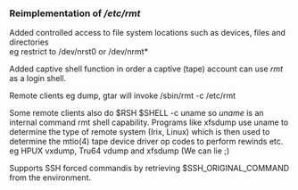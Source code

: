 ### Reimplementation of */etc/rmt*


Added controlled access to file system locations
such as devices, files and directories
<br/>
eg restrict to /dev/nrst0 or /dev/nrmt* 


Added captive shell function in order a captive (tape)
account can use <i>rmt</i> as a login shell.
<br/>

Remote clients eg dump, gtar will invoke /sbin/rmt -c /etc/rmt


Some remote clients also do $RSH $SHELL -c uname 
so <i>uname</i> is an internal command rmt shell capability.
Programs like xfsdump use uname to determine the type of remote
system (Irix, Linux) which is then used to determine the mtio(4)
tape device driver op codes to perform rewinds etc.
<br/>
eg HPUX vxdump, Tru64 vdump and xfsdump
(We can lie ;)

Supports SSH forced commandis by retrieving $SSH_ORIGINAL_COMMAND
from the environment.

